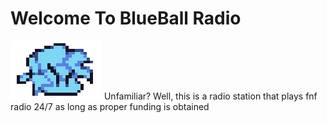 # Welcome To BlueBall Radio
![](Boyfriend_Icon_Pixel.png)
Unfamiliar? Well, this is a radio station that plays fnf radio 24/7 as long as proper funding is obtained
